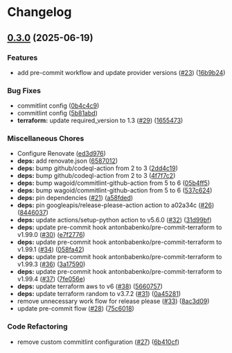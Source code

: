 # Changelog

## [0.3.0](https://github.com/opzkit/terraform-aws-rds-instance-mysql/compare/v0.2.1...v0.3.0) (2025-06-19)


### Features

* add pre-commit workflow and update provider versions ([#23](https://github.com/opzkit/terraform-aws-rds-instance-mysql/issues/23)) ([16b9b24](https://github.com/opzkit/terraform-aws-rds-instance-mysql/commit/16b9b24d9f4a1b4d26fd027b6c615d9a717c8195))


### Bug Fixes

* commitlint config ([0b4c4c9](https://github.com/opzkit/terraform-aws-rds-instance-mysql/commit/0b4c4c9d43bea21bf208089a93f6431254eca7c3))
* commitlint config ([5b81abd](https://github.com/opzkit/terraform-aws-rds-instance-mysql/commit/5b81abdfbb9d1a19eaa359521a58ba67d6f942e8))
* **terraform:** update required_version to 1.3 ([#29](https://github.com/opzkit/terraform-aws-rds-instance-mysql/issues/29)) ([1655473](https://github.com/opzkit/terraform-aws-rds-instance-mysql/commit/1655473ba5482f3b6c27b452b5629b481b34de9c))


### Miscellaneous Chores

* Configure Renovate ([ed3d976](https://github.com/opzkit/terraform-aws-rds-instance-mysql/commit/ed3d9765bb279a4315930b4d77ec3f7a2303b707))
* **deps:** add renovate.json ([6587012](https://github.com/opzkit/terraform-aws-rds-instance-mysql/commit/6587012af8bf176cb2a41f3494b0918efa18f015))
* **deps:** bump github/codeql-action from 2 to 3 ([2dd4c19](https://github.com/opzkit/terraform-aws-rds-instance-mysql/commit/2dd4c198f1f538aae002ba0a36642634996fe2ee))
* **deps:** bump github/codeql-action from 2 to 3 ([4f7f7c2](https://github.com/opzkit/terraform-aws-rds-instance-mysql/commit/4f7f7c230bd39385b7049e1c6eaddceae009f080))
* **deps:** bump wagoid/commitlint-github-action from 5 to 6 ([05b4ff5](https://github.com/opzkit/terraform-aws-rds-instance-mysql/commit/05b4ff50979827829e3b7ebb70f8c770b0dd3b6f))
* **deps:** bump wagoid/commitlint-github-action from 5 to 6 ([537c624](https://github.com/opzkit/terraform-aws-rds-instance-mysql/commit/537c624e10e6c25813f552c5e6c75824fd186c9b))
* **deps:** pin dependencies ([#21](https://github.com/opzkit/terraform-aws-rds-instance-mysql/issues/21)) ([a58fded](https://github.com/opzkit/terraform-aws-rds-instance-mysql/commit/a58fded9b9c0be9a52bbb226f0e2dfb8e954224b))
* **deps:** pin googleapis/release-please-action action to a02a34c ([#26](https://github.com/opzkit/terraform-aws-rds-instance-mysql/issues/26)) ([8446037](https://github.com/opzkit/terraform-aws-rds-instance-mysql/commit/844603753a14b57faf2aa3cb31836cab42ded2d8))
* **deps:** update actions/setup-python action to v5.6.0 ([#32](https://github.com/opzkit/terraform-aws-rds-instance-mysql/issues/32)) ([31d99bf](https://github.com/opzkit/terraform-aws-rds-instance-mysql/commit/31d99bfcc823e693997785130a4a161bf0d0eeac))
* **deps:** update pre-commit hook antonbabenko/pre-commit-terraform to v1.99.0 ([#30](https://github.com/opzkit/terraform-aws-rds-instance-mysql/issues/30)) ([e7f2776](https://github.com/opzkit/terraform-aws-rds-instance-mysql/commit/e7f27765c299b6f042d632524be414d1bea1cb33))
* **deps:** update pre-commit hook antonbabenko/pre-commit-terraform to v1.99.1 ([#34](https://github.com/opzkit/terraform-aws-rds-instance-mysql/issues/34)) ([058fa42](https://github.com/opzkit/terraform-aws-rds-instance-mysql/commit/058fa421912d553eeb56bd972c28f2eff4409417))
* **deps:** update pre-commit hook antonbabenko/pre-commit-terraform to v1.99.3 ([#36](https://github.com/opzkit/terraform-aws-rds-instance-mysql/issues/36)) ([3a17590](https://github.com/opzkit/terraform-aws-rds-instance-mysql/commit/3a175901bdf9a538ca00bd9335e83fc6b71e16ce))
* **deps:** update pre-commit hook antonbabenko/pre-commit-terraform to v1.99.4 ([#37](https://github.com/opzkit/terraform-aws-rds-instance-mysql/issues/37)) ([7fe056e](https://github.com/opzkit/terraform-aws-rds-instance-mysql/commit/7fe056eaa787a1c6738b94289f7e23118bc15663))
* **deps:** update terraform aws to v6 ([#38](https://github.com/opzkit/terraform-aws-rds-instance-mysql/issues/38)) ([5660757](https://github.com/opzkit/terraform-aws-rds-instance-mysql/commit/56607574a4d5302098e2498ba599a03873cdc94d))
* **deps:** update terraform random to v3.7.2 ([#31](https://github.com/opzkit/terraform-aws-rds-instance-mysql/issues/31)) ([0a45281](https://github.com/opzkit/terraform-aws-rds-instance-mysql/commit/0a4528141163e1d46e7f467fca1890c101d1436d))
* remove unnecessary work flow for release please ([#33](https://github.com/opzkit/terraform-aws-rds-instance-mysql/issues/33)) ([8ac3d09](https://github.com/opzkit/terraform-aws-rds-instance-mysql/commit/8ac3d09ab7e475b02a8307933f17416a9a5fefa5))
* update pre-commit flow ([#28](https://github.com/opzkit/terraform-aws-rds-instance-mysql/issues/28)) ([75c6018](https://github.com/opzkit/terraform-aws-rds-instance-mysql/commit/75c60187fea889c23cd2d51a5dc6c78f5c3a116a))


### Code Refactoring

* remove custom commitlint configuration ([#27](https://github.com/opzkit/terraform-aws-rds-instance-mysql/issues/27)) ([6b410cf](https://github.com/opzkit/terraform-aws-rds-instance-mysql/commit/6b410cfb391795c84ceff8bee1a6b833a9212392))

